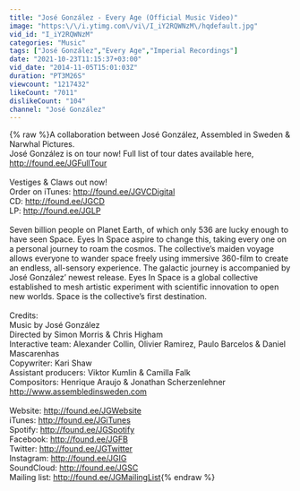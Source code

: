 ```yaml
---
title: "José González - Every Age (Official Music Video)"
image: "https:\/\/i.ytimg.com\/vi\/I_iY2RQWNzM\/hqdefault.jpg"
vid_id: "I_iY2RQWNzM"
categories: "Music"
tags: ["José González","Every Age","Imperial Recordings"]
date: "2021-10-23T11:15:37+03:00"
vid_date: "2014-11-05T15:01:03Z"
duration: "PT3M26S"
viewcount: "1217432"
likeCount: "7011"
dislikeCount: "104"
channel: "José González"
---
```

{% raw %}A collaboration between José González, Assembled in Sweden &amp; Narwhal Pictures.<br />José González is on tour now! Full list of tour dates available here, <a rel="nofollow" target="blank" href="http://found.ee/JGFullTour">http://found.ee/JGFullTour</a><br /><br />Vestiges &amp; Claws out now!<br />Order on iTunes: <a rel="nofollow" target="blank" href="http://found.ee/JGVCDigital">http://found.ee/JGVCDigital</a><br />CD: <a rel="nofollow" target="blank" href="http://found.ee/JGCD">http://found.ee/JGCD</a><br />LP: <a rel="nofollow" target="blank" href="http://found.ee/JGLP">http://found.ee/JGLP</a><br /><br />Seven billion people on Planet Earth, of which only 536 are lucky enough to have seen Space. Eyes In Space aspire to change this, taking every one on a personal journey to roam the cosmos. The collective’s maiden voyage allows everyone to wander space freely using immersive 360-film to create an endless, all-sensory experience. The galactic journey is accompanied by José González’ newest release.  Eyes In Space is a global collective established to mesh artistic experiment with scientific innovation to open new worlds. Space is the collective’s first destination.<br /><br />Credits:  <br />Music by José González  <br />Directed by Simon Morris &amp; Chris Higham  <br />Interactive team: Alexander Collin, Olivier Ramirez, Paulo Barcelos  &amp; Daniel Mascarenhas<br />Copywriter: Kari Shaw <br />Assistant producers: Viktor Kumlin &amp; Camilla Falk <br />Compositors: Henrique Araujo &amp; Jonathan Scherzenlehner<br /><a rel="nofollow" target="blank" href="http://www.assembledinsweden.com">http://www.assembledinsweden.com</a> <br /><br />Website: <a rel="nofollow" target="blank" href="http://found.ee/JGWebsite">http://found.ee/JGWebsite</a><br />iTunes: <a rel="nofollow" target="blank" href="http://found.ee/JGiTunes">http://found.ee/JGiTunes</a><br />Spotify: <a rel="nofollow" target="blank" href="http://found.ee/JGSpotify">http://found.ee/JGSpotify</a><br />Facebook: <a rel="nofollow" target="blank" href="http://found.ee/JGFB">http://found.ee/JGFB</a><br />Twitter: <a rel="nofollow" target="blank" href="http://found.ee/JGTwitter">http://found.ee/JGTwitter</a><br />Instagram: <a rel="nofollow" target="blank" href="http://found.ee/JGIG">http://found.ee/JGIG</a><br />SoundCloud: <a rel="nofollow" target="blank" href="http://found.ee/JGSC">http://found.ee/JGSC</a><br />Mailing list: <a rel="nofollow" target="blank" href="http://found.ee/JGMailingList">http://found.ee/JGMailingList</a>{% endraw %}
